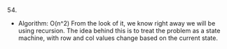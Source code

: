 54.

- Algorithm: O(n^2)
  From the look of it, we know right away we will be using recursion. The idea behind this is to treat the problem as a state machine, with row and col values change based on the current state.

